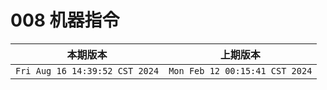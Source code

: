 # 008 机器指令

|本期版本| 上期版本
|:---:|:---:
`Fri Aug 16 14:39:52 CST 2024` | `Mon Feb 12 00:15:41 CST 2024`